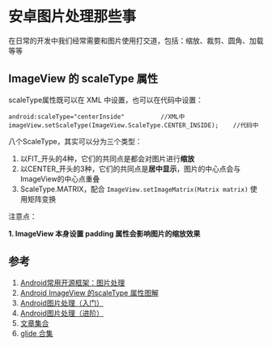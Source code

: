 # 安卓图片处理那些事
在日常的开发中我们经常需要和图片使用打交道，包括：缩放、裁剪、圆角、加载等等
## ImageView 的 scaleType 属性
scaleType属性既可以在 XML 中设置，也可以在代码中设置：
```
android:scaleType="centerInside"          //XML中
imageView.setScaleType(ImageView.ScaleType.CENTER_INSIDE);    //代码中
```
八个ScaleType，其实可以分为三个类型：
1. 以FIT_开头的4种，它们的共同点是都会对图片进行**缩放**
2. 以CENTER_开头的3种，它们的共同点是**居中显示**，图片的中心点会与ImageView的中心点重叠
3. ScaleType.MATRIX，配合 `ImageView.setImageMatrix(Matrix matrix)` 使用矩阵变换

注意点：

**1. ImageView 本身设置 padding 属性会影响图片的缩放效果**
## 参考
1. [Android常用开源框架：图片处理
](https://www.jianshu.com/p/ca850638eb9d)
2. [Android ImageView 的scaleType 属性图解
](https://www.jianshu.com/p/32e335d5b842)
3. [Android图片处理（入门）](https://www.jianshu.com/p/667e14b0ad31)
4. [Android图片处理（进阶）](https://www.jianshu.com/p/e279010b7701)
5. [文章集合](https://www.wanandroid.com/article/list/0?cid=86)
6. [glide 合集](https://blog.csdn.net/guolin_blog/category_9268670.html)